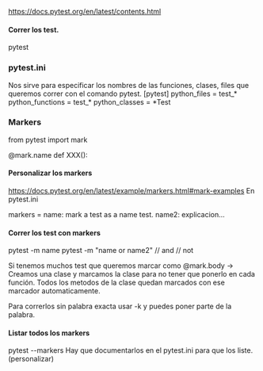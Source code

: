 https://docs.pytest.org/en/latest/contents.html

#### Correr los test.
pytest

### pytest.ini
Nos sirve para especificar los nombres de las funciones, clases, files que queremos correr con el comando pytest.
[pytest]
python_files = test_*
python_functions = test_*
python_classes = *Test

### Markers
from pytest import mark

@mark.name
def XXX():

#### Personalizar los markers
https://docs.pytest.org/en/latest/example/markers.html#mark-examples
En pytest.ini

markers =
    name: mark a test as a name test.
    name2: explicacion...

#### Correr los test con markers
pytest -m name
pytest -m "name or name2"  // and // not

Si tenemos muchos test que queremos marcar como @mark.body -> Creamos una clase y marcamos la clase para no tener que ponerlo en cada función.
Todos los metodos de la clase quedan marcados con ese marcador automaticamente.

Para correrlos sin palabra exacta usar -k y puedes poner parte de la palabra.

#### Listar todos los markers
pytest --markers
Hay que documentarlos en el pytest.ini para que los liste. (personalizar)